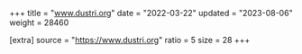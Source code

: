 +++
title = "www.dustri.org"
date = "2022-03-22"
updated = "2023-08-06"
weight = 28460

[extra]
source = "https://www.dustri.org"
ratio = 5
size = 28
+++
